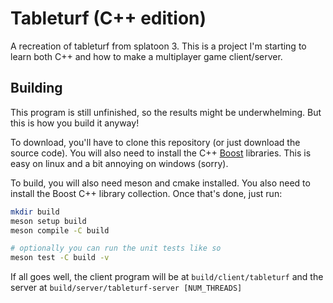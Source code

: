 # Tableturf (C++ edition)

A recreation of tableturf from splatoon 3. This is a project I'm starting to learn both C++ and how to make a multiplayer game client/server.

## Building

This program is still unfinished, so the results might be underwhelming. But this is how you build it anyway!

To download, you'll have to clone this repository (or just download the source code). You will also need to install the C++ [Boost](https://www.boost.org/) libraries. This is easy on linux and a bit annoying on windows (sorry).

To build, you will also need meson and cmake installed. You also need to install the Boost C++ library collection. Once that's done, just run:

```bash
mkdir build
meson setup build
meson compile -C build

# optionally you can run the unit tests like so
meson test -C build -v
```

If all goes well, the client program will be at `build/client/tableturf` and the server at `build/server/tableturf-server [NUM_THREADS]`
